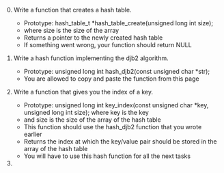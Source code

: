 0. Write a function that creates a hash table.

	* Prototype: hash_table_t *hash_table_create(unsigned long int size);
	* where size is the size of the array
	* Returns a pointer to the newly created hash table
	* If something went wrong, your function should return NULL
1. Write a hash function implementing the djb2 algorithm.

	* Prototype: unsigned long int hash_djb2(const unsigned char *str);
	* You are allowed to copy and paste the function from this page
2. Write a function that gives you the index of a key.

	* Prototype: unsigned long int key_index(const unsigned char *key, unsigned long int size);
where key is the key
	* and size is the size of the array of the hash table
	* This function should use the hash_djb2 function that you wrote earlier
	* Returns the index at which the key/value pair should be stored in the array of the hash table
	* You will have to use this hash function for all the next tasks
3. 
